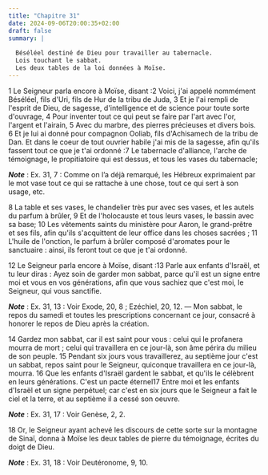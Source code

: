 ```yaml
---
title: "Chapitre 31"
date: 2024-09-06T20:00:35+02:00
draft: false
summary: |
  
  Béséléel destiné de Dieu pour travailler au tabernacle.
  Lois touchant le sabbat.
  Les deux tables de la loi données à Moïse.
---
```



1 Le Seigneur parla encore à Moïse, disant :2 Voici, j'ai appelé nommément Béséléel, fils d'Uri, fils de Hur de la tribu de Juda, 3 Et je l'ai rempli de l'esprit de Dieu, de sagesse, d'intelligence et de science pour toute sorte d'ouvrage, 4 Pour inventer tout ce qui peut se faire par l'art avec l'or, l'argent et l'airain, 5 Avec du marbre, des pierres précieuses et divers bois. 6 Et je lui ai donné pour compagnon Ooliab, fils d'Achisamech de la tribu de Dan. Et dans le coeur de tout ouvrier habile j'ai mis de la sagesse, afin qu'ils fassent tout ce que je t'ai ordonné :7 Le tabernacle d'alliance, l'arche de témoignage, le propitiatoire qui est dessus, et tous les vases du tabernacle;

***Note*** :  Ex. 31, 7 : Comme on l’a déjà remarqué, les Hébreux exprimaient par le mot vase tout ce qui se rattache à une chose, tout ce qui sert à son usage, etc.

8 La table et ses vases, le chandelier très pur avec ses vases, et les autels du parfum à brûler, 9 Et de l'holocauste et tous leurs vases, le bassin avec sa base; 10 Les vêtements saints du ministère pour Aaron, le grand-prêtre et ses fils, afin qu'ils s'acquittent de leur office dans les choses sacrées ; 11 L'huile de l'onction, le parfum à brûler composé d'aromates pour le sanctuaire : ainsi, ils feront tout ce que je t'ai ordonné.


12 Le Seigneur parla encore à Moïse, disant :13 Parle aux enfants d'Israël, et tu leur diras : Ayez soin de garder mon sabbat, parce qu'il est un signe entre moi et vous en vos générations, afin que vous sachiez que c'est moi, le Seigneur, qui vous sanctifie.

***Note*** :  Ex. 31, 13 : Voir Exode, 20, 8 ; Ezéchiel, 20, 12. ― Mon sabbat, le repos du samedi et toutes les prescriptions concernant ce jour, consacré à honorer le repos de Dieu après la création.

14 Gardez mon sabbat, car il est saint pour vous : celui qui le profanera mourra de mort ; celui qui travaillera en ce jour-là, son âme périra du milieu de son peuple. 15 Pendant six jours vous travaillerez, au septième jour c'est un sabbat, repos saint pour le Seigneur, quiconque travaillera en ce jour-là, mourra. 16 Que les enfants d'Israël gardent le sabbat, et qu'ils le célèbrent en leurs générations. C'est un pacte éternel17 Entre moi et les enfants d'Israël et un signe perpétuel; car c'est en six jours que le Seigneur a fait le ciel et la terre, et au septième il a cessé son oeuvre.

***Note*** :  Ex. 31, 17 : Voir Genèse, 2, 2.


18 Or, le Seigneur ayant achevé les discours de cette sorte sur la montagne de Sinaï, donna à Moïse les deux tables de pierre du témoignage, écrites du doigt de Dieu.

***Note*** :  Ex. 31, 18 : Voir Deutéronome, 9, 10.

